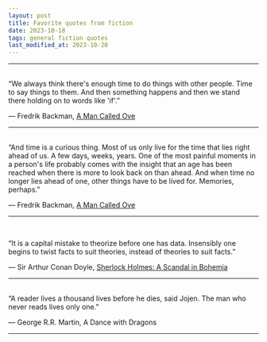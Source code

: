 ```yaml
---
layout: post
title: Favorite quotes from fiction
date: 2023-10-18
tags: general fiction quotes
last_modified_at: 2023-10-20
---
```


---
<br>
“We always think there's enough time to do things with other people. Time to say things to them. And then something happens and then we stand there holding on to words like 'if'.”

― Fredrik Backman, [A Man Called Ove](https://www.goodreads.com/book/show/18774964-a-man-called-ove)

---
<br>
“And time is a curious thing. Most of us only live for the time that lies right ahead of us. A few days, weeks, years. One of the most painful moments in a person's life probably comes with the insight that an age has been reached when there is more to look back on than ahead. And when time no longer lies ahead of one, other things have to be lived for. Memories, perhaps.”

― Fredrik Backman, [A Man Called Ove](https://www.goodreads.com/book/show/18774964-a-man-called-ove)

---
<br>

“It is a capital mistake to theorize before one has data. Insensibly one begins to twist facts to suit theories, instead of theories to suit facts.”

― Sir Arthur Conan Doyle, [Sherlock Holmes: A Scandal in Bohemia](https://www.goodreads.com/book/show/1848444.A_Scandal_in_Bohemia)

---
<br>
“A reader lives a thousand lives before he dies, said Jojen. The man who never reads lives only one.”

― George R.R. Martin, A Dance with Dragons

---